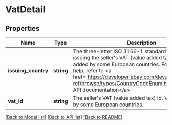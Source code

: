 # VatDetail

## Properties
Name | Type | Description | Notes
------------ | ------------- | ------------- | -------------
**issuing_country** | **string** | The three-letter ISO 3166-1 standard of the country issuing the seller&#39;s VAT (value added tax) Id. VAT is a tax added by some European countries. For implementation help, refer to &lt;a href&#x3D;&#39;https://developer.ebay.com/devzone/rest/api-ref/browse/types/CountryCodeEnum.html&#39;&gt;eBay API documentation&lt;/a&gt; | [optional] 
**vat_id** | **string** | The seller&#39;s VAT (value added tax) Id. VAT is a tax added by some European countries. | [optional] 

[[Back to Model list]](../README.md#documentation-for-models) [[Back to API list]](../README.md#documentation-for-api-endpoints) [[Back to README]](../README.md)


